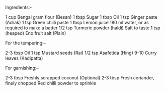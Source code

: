 Ingredients:-

1 cup Bengal gram flour (Besan)
1 tbsp Sugar
1 tbsp Oil
1 tsp Ginger paste (Adrak)
1 tsp Green chilli paste
1 tbsp Lemon juice
180 ml water, or as required to make a batter
1/2 tsp Turmeric powder (haldi)
Salt to taste
1 tsp (heaped) Eno fruit salt (Plain)

For the tempering:–

2-3 tbsp Oil
1 tsp Mustard seeds (Rai)
1/2 tsp Asafetida (Hing)
9-10 Curry leaves (Kadipatta)

For garnishing:–

2-3 tbsp Freshly scrapped coconut (Optional)
2-3 tbsp Fresh coriander, finely chopped
Red chilli powder to sprinkle